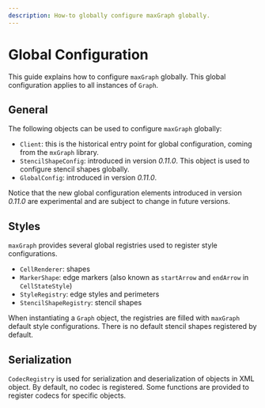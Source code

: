 ```yaml
---
description: How-to globally configure maxGraph globally.
---
```


# Global Configuration

This guide explains how to configure `maxGraph` globally. This global configuration applies to all instances of `Graph`.


## General

The following objects can be used to configure `maxGraph` globally:

  - `Client`: this is the historical entry point for global configuration, coming from the `mxGraph` library.
  - `StencilShapeConfig`: introduced in version _0.11.0_. This object is used to configure stencil shapes globally.
  - `GlobalConfig`: introduced in version _0.11.0_.

Notice that the new global configuration elements introduced in version _0.11.0_ are experimental and are subject to change in future versions. 

## Styles

`maxGraph` provides several global registries used to register style configurations.

  - `CellRenderer`: shapes
  - `MarkerShape`: edge markers (also known as `startArrow` and `endArrow` in `CellStateStyle`)
  - `StyleRegistry`: edge styles and perimeters
  - `StencilShapeRegistry`: stencil shapes

When instantiating a `Graph` object, the registries are filled with `maxGraph` default style configurations. There is no default stencil shapes registered by default.


## Serialization

`CodecRegistry` is used for serialization and deserialization of objects in XML object.
By default, no codec is registered. Some functions are provided to register codecs for specific objects.
